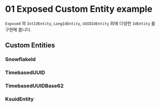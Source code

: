 # 01 Exposed Custom Entity example

`Exposed` 의 `IntIdEntity`, `LongIdEntity`, `UUIDIdEntity` 외에 다양한 `IdEntity` 를 구현해 봅니다.

## Custom Entities

### SnowflakeId

### TimebasedUUID

### TimebasedUUIDBase62

### KsuidEntity
